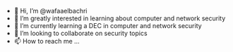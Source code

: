- 👋 Hi, I’m @wafaaelbachri
- 👀 I’m greatly interested in learning about computer and network security
- 🌱 I’m currently learning a DEC in computer and network security
- 💞️ I’m looking to collaborate  on security topics
- 📫 How to reach me ...

<!---
wafaaelbachri/wafaaelbachri is a ✨ special ✨ repository because its `README.md` (this file) appears on your GitHub profile.
You can click the Preview link to take a look at your changes.
--->
